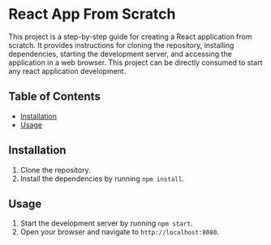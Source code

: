 # React App From Scratch

This project is a step-by-step guide for creating a React application from scratch. It provides instructions for cloning the repository, installing dependencies, starting the development server, and accessing the application in a web browser. This project can be directly consumed to start any react application development.

## Table of Contents

- [Installation](#installation)
- [Usage](#usage)

## Installation

1. Clone the repository.
2. Install the dependencies by running `npm install`.

## Usage

1. Start the development server by running `npm start`.
2. Open your browser and navigate to `http://localhost:8080`.